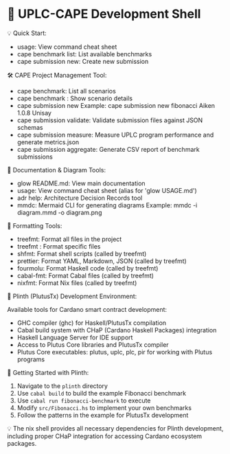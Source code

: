 <!-- UPLC-CAPE Development Shell Banner -->
<!-- This file is read by flake.nix to display the shell welcome message -->
<!-- Edit this file to customize the development shell banner -->

# 🚀 UPLC-CAPE Development Shell

💡 Quick Start:

- usage: View command cheat sheet
- cape benchmark list: List available benchmarks
- cape submission new: Create new submission

🛠️ CAPE Project Management Tool:

- cape benchmark: List all scenarios
- cape benchmark <scenario>: Show scenario details
- cape submission new <scenario> <language> <version> <handle> Example: cape submission new fibonacci Aiken 1.0.8 Unisay
- cape submission validate: Validate submission files against JSON schemas
- cape submission measure: Measure UPLC program performance and generate metrics.json
- cape submission aggregate: Generate CSV report of benchmark submissions

🎨 Documentation & Diagram Tools:

- glow README.md: View main documentation
- usage: View command cheat sheet (alias for 'glow USAGE.md')
- adr help: Architecture Decision Records tool
- mmdc: Mermaid CLI for generating diagrams Example: mmdc -i diagram.mmd -o diagram.png

🎨 Formatting Tools:

- treefmt: Format all files in the project
- treefmt <file>: Format specific files
- shfmt: Format shell scripts (called by treefmt)
- prettier: Format YAML, Markdown, JSON (called by treefmt)
- fourmolu: Format Haskell code (called by treefmt)
- cabal-fmt: Format Cabal files (called by treefmt)
- nixfmt: Format Nix files (called by treefmt)

🔧 Plinth (PlutusTx) Development Environment:

Available tools for Cardano smart contract development:

- GHC compiler (ghc) for Haskell/PlutusTx compilation
- Cabal build system with CHaP (Cardano Haskell Packages) integration
- Haskell Language Server for IDE support
- Access to Plutus Core libraries and PlutusTx compiler
- Plutus Core executables: plutus, uplc, plc, pir for working with Plutus programs

📝 Getting Started with Plinth:

1. Navigate to the `plinth` directory
2. Use `cabal build` to build the example Fibonacci benchmark
3. Use `cabal run fibonacci-benchmark` to execute
4. Modify `src/Fibonacci.hs` to implement your own benchmarks
5. Follow the patterns in the example for PlutusTx development

💡 The nix shell provides all necessary dependencies for Plinth development, including proper CHaP integration for accessing Cardano ecosystem packages.
